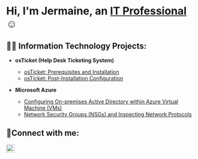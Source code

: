 <h1>Hi, I'm Jermaine, an <a href="https://linkedin.com/in/Josh">IT Professional</a>☺</h1>

<h2>👨‍💻 Information Technology Projects:</h2>

- <b>osTicket (Help Desk Ticketing System)</b>
  - [osTicket: Prerequisites and Installation](https://github.com/jermainewatkins22/osticket-prereqs)
  - [osTicket: Post-Installation Configuration](https://github.com/jermainewatkins22/post-install-config)
 
- <b>Microsoft Azure</b>
  - [Configuring On-premises Active Directory within Azure Virtual Machine (VMs)](https://github.com/jermainewatkins22/configure-ad)
  - [Network Security Groups (NSGs) and Inspecting Network Protocols](https://github.com/jermainewatkins22/azure-network-protocols)

<h2>🤳Connect with me:</h2>


[<img align="left" alt="Josh | LinkedIn" width="22px" src="https://cdn.jsdelivr.net/npm/simple-icons@v3/icons/linkedin.svg" />][linkedin]



[linkedin]: https://linkedin.com/in/
